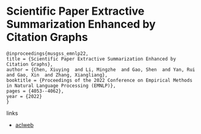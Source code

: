 # Scientific Paper Extractive Summarization Enhanced by Citation Graphs

```
@inproceedings{musgss_emnlp22,
title = {Scientific Paper Extractive Summarization Enhanced by Citation Graphs},
author = {Chen, Xiuying  and Li, Mingzhe  and Gao, Shen  and Yan, Rui  and Gao, Xin  and Zhang, Xiangliang},
booktitle = {Proceedings of the 2022 Conference on Empirical Methods in Natural Language Processing (EMNLP)},
pages = {4053--4062},
year = {2022}
}
```

links
- [aclweb](https://aclanthology.org/2022.emnlp-main.270)
